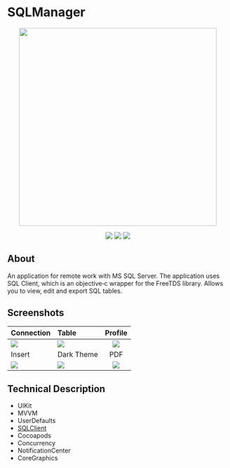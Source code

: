 # SQLManager

<p align="center">
      <img src="https://i.ibb.co/gzLQyKd/database-svgrepo-com.png" width="450">
</p>

<p align="center">
   <img src="https://img.shields.io/badge/iOS-15.0-blue">
   <img src="https://img.shields.io/badge/Version-v1.0-green">
   <img src="https://img.shields.io/badge/License-MIT-orange">
</p>

## About

An application for remote work with MS SQL Server. The application uses SQL Client, which is an objective‐c wrapper for the FreeTDS library. Allows you to view,
edit and export SQL tables.

## Screenshots

| Connection | Table | Profile |
| ------------- |:-------------|:-------------:|
| <img src="https://i.ibb.co/zm0YhQc/Simulator-Screen-Shot-i-Phone-14-Pro-2023-03-22-at-02-38-28.png"> | <img src="https://i.ibb.co/6mz39Ss/Simulator-Screen-Shot-i-Phone-14-Pro-2023-03-22-at-02-42-37.png"> | <img src="https://i.ibb.co/6gXXvmC/Simulator-Screen-Shot-i-Phone-14-Pro-2023-03-22-at-02-39-43.png"> |
| Insert | Dark Theme | PDF |
| <img src="https://i.ibb.co/cNXf5D0/Simulator-Screen-Shot-i-Phone-14-Pro-2023-03-22-at-02-42-21.png"> | <img src="https://i.ibb.co/qD7PZfy/Simulator-Screen-Shot-i-Phone-14-Pro-2023-03-22-at-02-45-38.png"> | <img src="https://i.ibb.co/p15PNsZ/Simulator-Screen-Shot-i-Phone-14-Pro-2023-03-22-at-02-44-19.png"> |

## Technical Description

- UIKit
- MVVM
- UserDefaults
- [SQLClient](https://github.com/martinrybak/SQLClient)
- Cocoapods
- Concurrency
- NotificationCenter
- CoreGraphics
